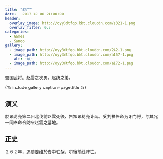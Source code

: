 ```yaml
---
title: "赵广"
date:   2017-12-08 21:00:00
header:
  overlay_image: http://oyy3dtfqo.bkt.clouddn.com/s321-1.png
  overlay_filter: 0.5
categories:
  - Games
  - Sango
gallery:
  - image_path: http://oyy3dtfqo.bkt.clouddn.com/242-1.png
  - image_path: http://oyy3dtfqo.bkt.clouddn.com/a157-1.png
    alt: "筑"
  - image_path: http://oyy3dtfqo.bkt.clouddn.com/a172-1.png
---
```


蜀国武将。赵雲之次男。赵统之弟。

{% include gallery caption=page.title %}

## 演义

於诸葛亮第二回北伐前赵雲死後，告知诸葛亮讣闻。受刘禅任命为牙门将，与其兄一同奉命令防守赵雲之墓地。

## 正史

２６２年，追随姜维於沓中驻紮。尔後前线阵亡。